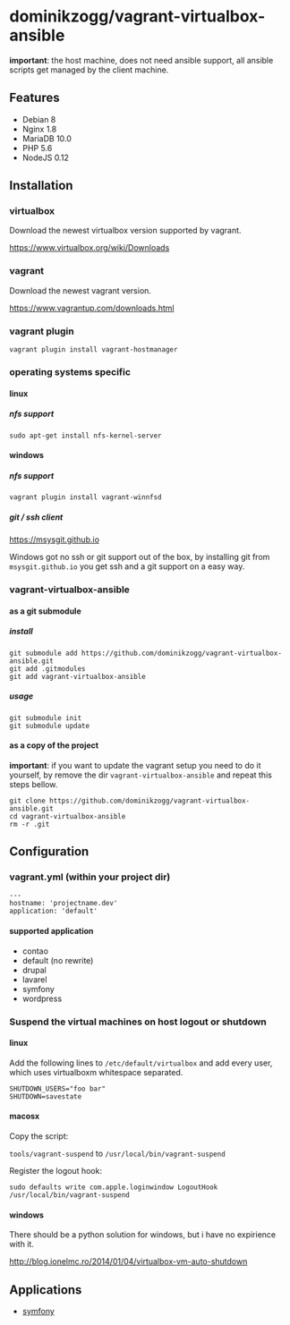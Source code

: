 # dominikzogg/vagrant-virtualbox-ansible

**important**: the host machine, does not need ansible support, all ansible scripts get managed by the client machine.

## Features

 * Debian 8
 * Nginx 1.8
 * MariaDB 10.0
 * PHP 5.6
 * NodeJS 0.12

## Installation

### virtualbox

Download the newest virtualbox version supported by vagrant.

https://www.virtualbox.org/wiki/Downloads

### vagrant

Download the newest vagrant version.

https://www.vagrantup.com/downloads.html

### vagrant plugin

`vagrant plugin install vagrant-hostmanager`

### operating systems specific

#### linux

##### nfs support

`sudo apt-get install nfs-kernel-server`

#### windows

##### nfs support

`vagrant plugin install vagrant-winnfsd`

##### git / ssh client

https://msysgit.github.io

Windows got no ssh or git support out of the box, by installing git from `msysgit.github.io` you get ssh and a git
support on a easy way.

### vagrant-virtualbox-ansible

#### as a git submodule

##### install

```{.sh}
git submodule add https://github.com/dominikzogg/vagrant-virtualbox-ansible.git
git add .gitmodules
git add vagrant-virtualbox-ansible
```

##### usage

```{.sh}
git submodule init
git submodule update
```

#### as a copy of the project

**important**: if you want to update the vagrant setup you need to do it yourself, by remove the dir
`vagrant-virtualbox-ansible` and repeat this steps bellow.

```{.sh}
git clone https://github.com/dominikzogg/vagrant-virtualbox-ansible.git
cd vagrant-virtualbox-ansible
rm -r .git
```

## Configuration

### vagrant.yml (within your project dir)

```{.yml}
---
hostname: 'projectname.dev'
application: 'default'
```

#### supported application

 * contao
 * default (no rewrite)
 * drupal
 * lavarel
 * symfony
 * wordpress

### Suspend the virtual machines on host logout or shutdown

#### linux

Add the following lines to `/etc/default/virtualbox` and add every user, which uses virtualboxm whitespace separated.

```{.sh}
SHUTDOWN_USERS="foo bar"
SHUTDOWN=savestate
```

#### macosx

Copy the script:

`tools/vagrant-suspend` to `/usr/local/bin/vagrant-suspend`

Register the logout hook:

`sudo defaults write com.apple.loginwindow LogoutHook /usr/local/bin/vagrant-suspend`

#### windows

There should be a python solution for windows, but i have no expirience with it.

http://blog.ionelmc.ro/2014/01/04/virtualbox-vm-auto-shutdown

## Applications

 * [symfony][1]

[1]: doc/symfony.md